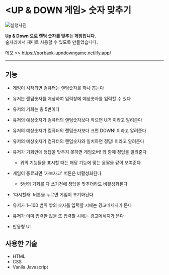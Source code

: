 # <UP & DOWN 게임> 숫자 맞추기
![실행사진](https://user-images.githubusercontent.com/97217443/160992421-85bf21c8-8f22-4db8-bcef-3da14ff89efa.PNG)

**Up & Down 으로 랜덤 숫자를 맞추는 게임입니다.**  
술자리에서 재미로 사용할 수 있도록 만들었습니다.

데모 >> https://qorbaxk-upndowngame.netlify.app/

***
## 기능
* 게임이 시작되면 컴퓨터는 랜덤숫자를 하나 뽑는다
* 유저는 랜덤숫자를 예상하여 입력창에 예상숫자를 입력할 수 있다
* 유저의 기회는 총 5번이다
* 유저의 예상숫자가 컴퓨터의 랜덤숫자보다 작으면 UP! 이라고 알려준다
* 유저의 예상숫자가 컴퓨터의 랜덤숫자보다 크면 DOWN! 이라고 알려준다
* 유저의 예상숫자가 컴퓨터의 랜덤숫자와 일치하면 정답! 이라고 알려준다
* 유저가 기회안에 정답을 맞추지 못하면 게임오버! 와 함께 정답을 알려준다
  * 위의 기능들을 표시할 때는 해당 기능에 맞는 움짤을 같이 보여준다

* 게임이 종료되면 '가보자고' 버튼은 비활성화된다
  * 5번의 기회를 다 쓰기전에 정답을 맞추더라도 비활성화된다 

* '다시할래' 버튼을 누르면 게임이 초기화된다
* 유저가 1~100 범위 밖의 숫자를 입력할 시에는 경고메세지가 뜬다
* 유저가 이미 입력한 값을 또 입력할 시에는 경고메세지가 뜬다
* 반응형 UI

## 사용한 기술
* HTML
* CSS
* Vanila Javascript


